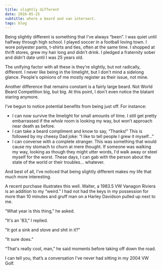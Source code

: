 ```yaml
---
title: slightly different
date: 2016-05-25
subtitle: where a beard and van intersect.
tags: blog
---
```

Being slightly different is something that I've always “been”. I was quiet until halfway through high school. I played soccer in a football loving town. I wore polyester pants, t-shirts and ties, often at the same time. I shopped at thrift stores, grew my hair long and didn't drink. I pledged a fraternity sober and didn't date until I was 25 years old.

The unifying factor with all these is they’re slightly, but not radically, different. I never like being in the limelight, but I don't mind a sidelong glance. People's opinions of me mostly register as their issue, not mine.

Another difference that remains constant is a fairly large beard. Not World Beard Competition big, but big. At this point, I don't even notice the blatant staring anymore.

I’ve begun to notice potential benefits from being just off. For instance:

* I can now survive the limelight for small amounts of time. I still get pretty embarrassed if the _whole_ room is looking my way, but won’t approach near death as before.
* I can take a beard compliment and know to say, “Thanks!” This is followed by my cheesy Dad joke: “I like to tell people I grew it myself...”
* I can converse with a complete stranger. This was something that would cause my stomach to churn at mere thought. If someone was walking my way, looking as though they might utter words, I'd walk away or steel myself for the worst. These days, I can gab with the person about the state of the world or their troubles… whatever.

And best of all, I’ve noticed that being slightly different makes my life that much more interesting.

A recent purchase illustrates this well. Walter, a 1983.5 VW Vanagon Riviera is an addition to my “weird.” I had not had the keys in my possession for more than 10 minutes and gruff man on a Harley Davidson pulled up next to me. 

“What year is this thing,” he asked.

“It's an '83,” I replied. 

“It got a sink and stove and shit in it?”

“It sure does.” 

“That's really cool, man,” he said moments before taking off down the road.

I can tell you, that’s a conversation I’ve never had sitting in my 2004 VW Golf.
